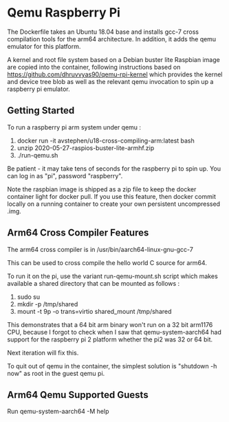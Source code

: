 # Qemu Raspberry Pi

The Dockerfile takes an Ubuntu 18.04 base and installs gcc-7 cross compilation tools for the arm64 architecture.
In addition, it adds the qemu emulator for this platform.

A kernel and root file system based on a Debian buster lite Raspbian image are copied into the container, following
instructions based on https://github.com/dhruvvyas90/qemu-rpi-kernel which provides the kernel and device tree blob
as well as the relevant qemu invocation to spin up a raspberry pi emulator.

## Getting Started

To run a raspberry pi arm system under qemu :

1. docker run -it avstephen/u18-cross-compiling-arm:latest bash
2. unzip 2020-05-27-raspios-buster-lite-armhf.zip
3. ./run-qemu.sh

Be patient - it may take tens of seconds for the raspberry pi to spin up.   You can log in as "pi", password "raspberry".

Note the raspbian image is shipped as a zip file to keep the docker container light for docker pull.  If you use
this feature, then docker commit locally on a running container to create your own persistent uncompressed .img.

## Arm64 Cross Compiler Features

The arm64 cross compiler is in /usr/bin/aarch64-linux-gnu-gcc-7

This can be used to cross compile the hello world C source for arm64.

To run it on the pi, use the variant run-qemu-mount.sh script which makes available a shared directory that can be
mounted as follows :

1. sudo su
2. mkdir -p /tmp/shared
3. mount -t 9p -o trans=virtio shared_mount /tmp/shared

This demonstrates that a 64 bit arm binary won't run on a 32 bit arm1176 CPU, because I forgot to check when I
saw that qemu-system-aarch64 had support for the raspberry pi 2 platform whether the pi2 was 32 or 64 bit.

Next iteration will fix this.

To quit out of qemu in the container, the simplest solution is "shutdown -h now" as root in the guest qemu pi.

## Arm64 Qemu Supported Guests

Run qemu-system-aarch64 -M help
